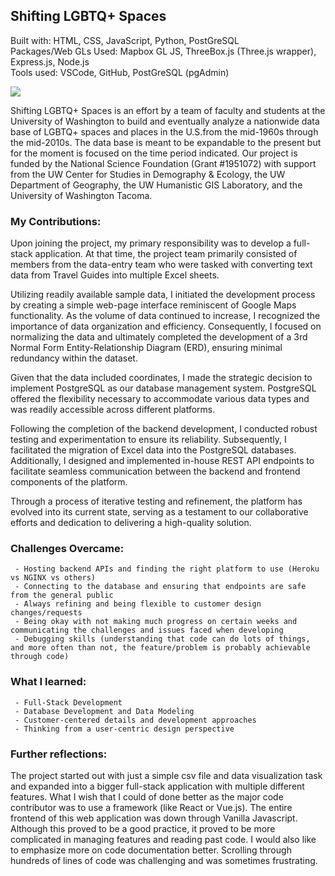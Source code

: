 ## Shifting LGBTQ+ Spaces   
Built with: HTML, CSS, JavaScript, Python, PostGreSQL    
Packages/Web GLs Used: Mapbox GL JS, ThreeBox.js (Three.js wrapper), Express.js, Node.js    
Tools used: VSCode, GitHub, PostGreSQL (pgAdmin)   

![](https://personalprofessionaldevelopment.s3.us-west-1.amazonaws.com/lgbtqspaces.png)

Shifting LGBTQ+ Spaces is an effort by a team of faculty and students at the University of Washington to build and eventually analyze a nationwide data base of LGBTQ+ spaces and places in the U.S.from the mid-1960s through the mid-2010s. The data base is meant to be expandable to the present but for the moment is focused on the time period indicated. Our project is funded by the National Science Foundation (Grant #1951072) with support from the UW Center for Studies in Demography & Ecology, the UW Department of Geography, the UW Humanistic GIS Laboratory, and the University of Washington Tacoma.    

### My Contributions:    
Upon joining the project, my primary responsibility was to develop a full-stack application. At that time, the project team primarily consisted of members from the data-entry team who were tasked with converting text data from Travel Guides into multiple Excel sheets.   

Utilizing readily available sample data, I initiated the development process by creating a simple web-page interface reminiscent of Google Maps functionality. As the volume of data continued to increase, I recognized the importance of data organization and efficiency. Consequently, I focused on normalizing the data and ultimately completed the development of a 3rd Normal Form Entity-Relationship Diagram (ERD), ensuring minimal redundancy within the dataset.    

Given that the data included coordinates, I made the strategic decision to implement PostgreSQL as our database management system. PostgreSQL offered the flexibility necessary to accommodate various data types and was readily accessible across different platforms.    
 
Following the completion of the backend development, I conducted robust testing and experimentation to ensure its reliability. Subsequently, I facilitated the migration of Excel data into the PostgreSQL databases. Additionally, I designed and implemented in-house REST API endpoints to facilitate seamless communication between the backend and frontend components of the platform.    

Through a process of iterative testing and refinement, the platform has evolved into its current state, serving as a testament to our collaborative efforts and dedication to delivering a high-quality solution.    


### Challenges Overcame:     
     - Hosting backend APIs and finding the right platform to use (Heroku vs NGINX vs others)    
     - Connecting to the database and ensuring that endpoints are safe from the general public     
     - Always refining and being flexible to customer design changes/requests    
     - Being okay with not making much progress on certain weeks and communicating the challenges and issues faced when developing    
     - Debugging skills (understanding that code can do lots of things, and more often than not, the feature/problem is probably achievable through code)    

### What I learned:    
     - Full-Stack Development   
     - Database Development and Data Modeling   
     - Customer-centered details and development approaches    
     - Thinking from a user-centric design perspective    


### Further reflections:    
The project started out with just a simple csv file and data visualization task and expanded into a bigger full-stack application with multiple different features. What I wish that I could of done better as the major code contributor was to use a framework (like React or Vue.js). The entire frontend of this web application was down through Vanilla Javascript. Although this proved to be a good practice, it proved to be more complicated in managing features and reading past code. I would also like to emphasize more on code documentation better. Scrolling through hundreds of lines of code was challenging and was sometimes frustrating.       